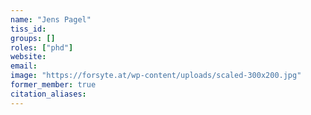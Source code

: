 ```yaml
---
name: "Jens Pagel"
tiss_id: 
groups: []
roles: ["phd"]
website:
email:
image: "https://forsyte.at/wp-content/uploads/scaled-300x200.jpg"
former_member: true
citation_aliases:
---
```


<!--
Your custom content goes here.
-->